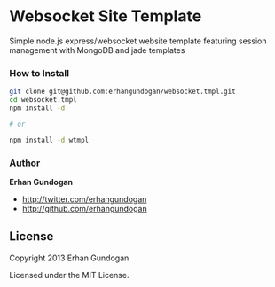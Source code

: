 # Websocket Site Template

Simple node.js express/websocket website template featuring session management with MongoDB and jade templates

### How to Install

```bash
git clone git@github.com:erhangundogan/websocket.tmpl.git
cd websocket.tmpl
npm install -d

# or

npm install -d wtmpl
```

### Author

**Erhan Gundogan**

+ http://twitter.com/erhangundogan
+ http://github.com/erhangundogan


License
---------------------

Copyright 2013 Erhan Gundogan

Licensed under the MIT License.
